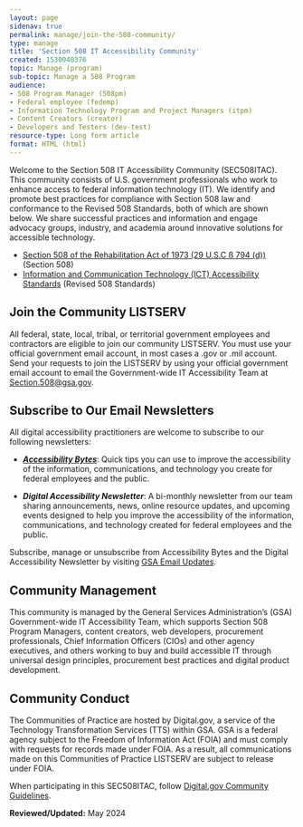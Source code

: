 ```yaml
---
layout: page
sidenav: true
permalink: manage/join-the-508-community/
type: manage 
title: 'Section 508 IT Accessibility Community'
created: 1530040376
topic: Manage (program)
sub-topic: Manage a 508 Program
audience:
- 508 Program Manager (508pm)
- Federal employee (fedemp)
- Information Technology Program and Project Managers (itpm)
- Content Creators (creator)
- Developers and Testers (dev-test)
resource-type: Long form article
format: HTML (html)
---
```

Welcome to the Section 508 IT Accessibility Community (SEC508ITAC). This community consists of U.S. government professionals who work to enhance access to federal information technology (IT). We identify and promote best practices for compliance with Section 508 law and conformance to the Revised 508 Standards, both of which are shown below. We share successful practices and information and engage advocacy groups, industry, and academia around innovative solutions for accessible technology.

* <a href="http://www.gpo.gov/fdsys/pkg/USCODE-2011-title29/html/USCODE-2011-title29-chap16-subchapV-sec794d.htm" target="_blank" class="usa-link--external">Section 508 of the Rehabilitation Act of 1973 (29 U.S.C ß 794 (d))</a> (Section 508)
* <a href="https://www.access-board.gov/guidelines-and-standards/communications-and-it/about-the-ict-refresh/final-rule" target="_blank" class="usa-link--external">Information and Communication Technology (ICT) Accessibility Standards</a> (Revised 508 Standards)

## Join the Community LISTSERV
All federal, state, local, tribal, or territorial government employees and contractors are eligible to join our community LISTSERV. You must use your official government email account, in most cases a .gov or .mil account. 
Send your requests to join the LISTSERV by using your official government email account to email the Government-wide IT Accessibility Team at <Section.508@gsa.gov>.

## Subscribe to Our Email Newsletters
All digital accessibility practitioners are welcome to subscribe to our following newsletters:

* [***Accessibility Bytes***]({{site.baseurl}}/blog/accessibility-bytes/): Quick tips you can use to improve the accessibility of the information, communications, and technology you create for federal employees and the public.

* ***Digital Accessibility Newsletter***: A bi-monthly newsletter from our team sharing announcements, news, online resource updates, and upcoming events designed  to help you improve the accessibility of the information, communications, and technology created for federal employees and the public.

Subscribe, manage or unsubscribe from Accessibility Bytes and the Digital Accessibility Newsletter by visiting <a href="https://public.govdelivery.com/accounts/USGSA/subscriber/new?topic_id=USGSA_1324" target="_blank" class="usa-link--external">GSA Email Updates</a>.

## Community Management
This community is managed by the General Services Administration’s (GSA) Government-wide IT Accessibility Team, which supports Section 508 Program Managers, content creators, web developers, procurement professionals, Chief Information Officers (CIOs) and other agency executives, and others working to buy and build accessible IT through universal design principles, procurement best practices and digital product development.

## Community Conduct
The Communities of Practice are hosted by Digital.gov, a service of the Technology Transformation Services (TTS) within GSA. GSA is a federal agency subject to the Freedom of Information Act (FOIA) and must comply with requests for records made under FOIA. As a result, all communications made on this Communities of Practice LISTSERV are subject to release under FOIA.

When participating in this SEC508ITAC, follow <a href="https://digital.gov/communities/manage-your-subscription/" target="_blank" class="usa-link--external">Digital.gov Community Guidelines</a>.

**Reviewed/Updated:** May 2024